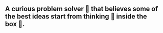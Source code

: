 ## A curious problem solver :thinking: that believes some of the best ideas start from thinking :thought_balloon: inside the box :black_square_button:.
